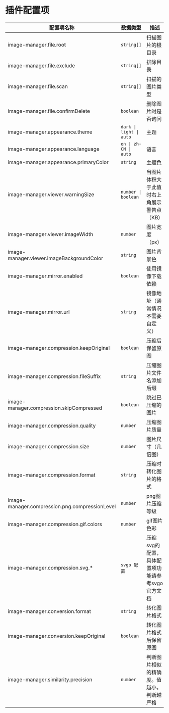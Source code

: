 # 插件配置项

| 配置项名称                                     | 数据类型                | 描述                                            | 默认值                                                                                                                       |
| ---------------------------------------------- | ----------------------- | ----------------------------------------------- | ---------------------------------------------------------------------------------------------------------------------------- |
| image-manager.file.root                        | `string[]`              | 扫描图片的根目录                                | 当前工作区                                                                                                                   |
| image-manager.file.exclude                     | `string[]`              | 排除目录                                        | `['**/node_modules/**','**/.git/**',`<br>`'**/dist/**','**/coverage/**','**/.next/**',`<br/>`'**/.nuxt/**','**/.vercel/**']` |
| image-manager.file.scan                        | `string[]`              | 扫描的图片类型                                  | `['svg','png','jpeg','jpg',`<br/>`'ico','gif','webp','bmp',`<br/>`'tif','tiff','apng','avif']`                               |
| image-manager.file.confirmDelete               | `boolean`               | 删除图片时是否询问                              | true                                                                                                                         |
| image-manager.appearance.theme                 | `dark \| light \| auto` | 主题                                            | `auto`                                                                                                                       |
| image-manager.appearance.language              | `en \| zh-CN \| auto`   | 语言                                            | `auto`                                                                                                                       |
| image-manager.appearance.primaryColor          | `string`                | 主题色                                          | undefined                                                                                                                    |
| image-manager.viewer.warningSize               | `number \| boolean`     | 当图片体积大于此值时右上角展示警告点（KB）      | 1024                                                                                                                         |
| image-manager.viewer.imageWidth                | `number`                | 图片宽度（px）                                  | 100                                                                                                                          |
| image-manager.viewer.imageBackgroundColor      | `string`                | 图片背景色                                      | `#1a1a1a`                                                                                                                    |
| image-manager.mirror.enabled                   | `boolean`               | 使用镜像下载依赖                                | false                                                                                                                        |
| image-manager.mirror.url                       | `string`                | 镜像地址（通常情况不需要自定义）                | undefined                                                                                                                    |
| image-manager.compression.keepOriginal         | `boolean`               | 压缩后保留原图                                  | false                                                                                                                        |
| image-manager.compression.fileSuffix           | `string`                | 压缩图片文件名添加后缀                          | `.min`                                                                                                                       |
| image-manager.compression.skipCompressed       | `boolean`               | 跳过已压缩的图片                                | true                                                                                                                         |
| image-manager.compression.quality              | `number`                | 压缩图片质量                                    | -                                                                                                                            |
| image-manager.compression.size                 | `number`                | 图片尺寸（几倍图）                              | 1                                                                                                                            |
| image-manager.compression.format               | `string`                | 压缩时转化图片的格式                            | ''                                                                                                                           |
| image-manager.compression.png.compressionLevel | `number`                | png图片压缩等级                                 | 9                                                                                                                            |
| image-manager.compression.gif.colors           | `number`                | gif图片色彩                                     | 256                                                                                                                          |
| image-manager.compression.svg.*                | `svgo 配置`             | 压缩svg的配置，具体配置项功能请参考svgo官方文档 | -                                                                                                                            |
| image-manager.conversion.format                | `string`                | 转化图片格式                                    | ''                                                                                                                           |
| image-manager.conversion.keepOriginal          | `boolean`               | 转化图片格式后保留原图                          | false                                                                                                                        |
| image-manager.similarity.precision             | `number`                | 判断图片相似的精确度。值越小，判断越严格        | 10                                                                                                                           |
